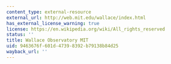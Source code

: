```yaml
---
content_type: external-resource
external_url: http://web.mit.edu/wallace/index.html
has_external_license_warning: true
license: https://en.wikipedia.org/wiki/All_rights_reserved
status: ''
title: Wallace Observatory MIT
uid: 9463676f-601d-4739-8392-b79138b84d25
wayback_url: ''
---
```

